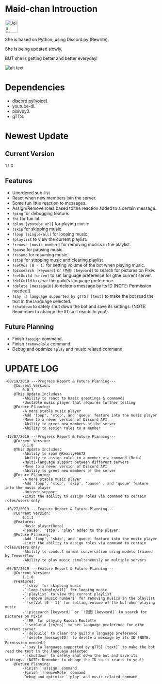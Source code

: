 # Maid-chan Introuction
<a href = "https://discord.gg/NU5NzzR">
    <img src="https://www.akasakakona.com/img/f5uq0NV.png" alt="Join Discord" style="width:42px;height:42px;" class="center" >
</a>


She is based on Python, using Discord.py (Rewrite).

She is being updated slowly.

BUT she is getting better and better everyday!

![alt text](https://www.akasakakona.com/img/maid_chan.jpg "Maid-chan")


# Dependencies
- discord.py[voice].
- youtube-dl.
- pixivpy3.
- gTTS.

# Newest Update

## Current Version
1.1.0

## Features

* Unordered sub-list
* React when new members join the server.
* Some fun little reaction to messages.
* Assign/Remove roles based to the reaction added to a certain message.
* `!ping` for debugging feature.
* `!hi` for fun lol.
* `!play [youtube url]` for playing music
* `!skip` for skipping music.
* `!loop [single/all]` for looping music.
* `!playlist` to view the current playlist.
* `!remove [music number]` for removing musics in the playlist.
* `!pause` for pausing music.
* `!resume` for resuming music.
* `!stop` for stopping music and clearing playlist
* `!setVol [0 - 1]` for setting volume of the bot when playing music.
* `!picsearch [keyword]` or `!色图 [keyword]` to search for pictures on Pixiv.
* `!setGuild [cn/en]` to set language preference for gthe current server.
* `!delGuild` to clear the guild's language preference.
* `!delete [messageID]` to delete a message by its ID (NOTE: Permission needed!).
* `!say [a language supported by gTTS] [text]` to make the bot read the text in the language selected.
* `!shutdown` to safely shut down the bot and save its settings. (NOTE: Remember to change the ID so it reacts to you!).
## Future Planning
* Finish `!assign` command.
* Finish `!removeRole` command.
* Debug and optimize `!play` and music related command.

# UPDATE LOG
```
-08/19/2019 ---Progress Report & Future Planning---
    @Current Version:
        0.0.1
    @This Update Includes:
        -Ability to react to basic greetings & commands
        -Unstable music player that requires further testing
    @Future Planning:
        -A more stable music player
        -Add 'loop', 'stop', and 'queue' feature into the music player
        -Move to a newer version of Discord API
        -Ability to greet new members of the server
        -Ability to assign roles to a member

-10/07/2019 ---Progress Report & Future Planning---
    @Current Version:
        0.1.0
    @This Update Includes:
        -Ability to spam @Reaily#6672
        -Ability to assign roles to a member via command (Beta)
        -Multi-language support between different servers
        -Move to a newer version of Discord API
        -Ability to greet new members of the server
    @Future Planning:
        -A more stable music player
        -Add 'loop', 'stop', 'skip', 'pause' , and 'queue' feature into the music player
        -Unicode support
        -Limit the ability to assign roles via command to certain roles/users only

-10/27/2019 ---Feature Report & Future Planning---
    @Current Version:
        0.1.1
    @Features:
        -Music player(Beta)
        -'pause', 'stop', 'play' added to the player.
    @Future Planning:
        -Add 'loop', 'skip', and 'queue' feature into the music player
        -Limit the ability to assign roles via command to certain roles/users only
        -Ability to conduct normal conversation using models trained by Tensorflow
        -Ability to play music simultaneously on multiple servers

-05/07/2019 ---Feature Report & Future Planning---
    @Current Version:
        1.1.0
    @Features:
        -`!skip` for skipping music
        -`!loop [single/all]` for looping music
        -`!playlist` to view the current playlist
        -`!remove [music number]` for removing musics in the playlist
        -`!setVol [0 - 1]` for setting volume of the bot when playing music
        -'!picsearch [keyword]` or `!色图 [keyword]` to search for pictures on Pixiv
        -`!RR` for playing Russia Roulette
        -`!setGuild [cn/en]` to set language preference for gthe current server
        -`!delGuild` to clear the guild's language preference
        -`!delete [messageID]` to delete a message by its ID (NOTE: Permission needed!）
        -`!say [a language supported by gTTS] [text]` to make the bot read the text in the language selected
        -`!shutdown` to safely shut down the bot and save its settings. (NOTE: Remember to change the ID so it reacts to you!)
    @Future Planning:
        -Finish `!assign` command
        -Finish `!removeRole` command
        -Debug and optimize `!play` and music related command
```
